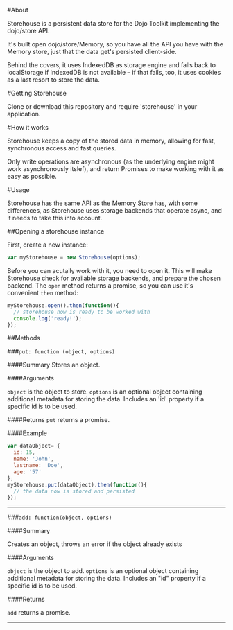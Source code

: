 #About

Storehouse is a persistent data store for the Dojo Toolkit implementing the dojo/store API.

It's built open dojo/store/Memory, so you have all the API you have with the Memory store, just that the data get's persisted client-side.

Behind the covers, it uses IndexedDB as storage engine and falls back to localStorage if IndexedDB is not available – if that fails, too, it uses cookies as a last resort to store the data.

#Getting Storehouse

Clone or download this repository and require 'storehouse' in your application.

#How it works

Storehouse keeps a copy of the stored data in memory, allowing for fast, synchronous access and fast queries.

Only write operations are asynchronous (as the underlying engine might work asynchronously itslef), and return Promises to make working with it as easy as possible.

#Usage

Storehouse has the same API as the Memory Store has, with some differences, as Storehouse uses storage backends that operate async, and it needs to take this into account.

##Opening a storehouse instance

First, create a new instance:

```javascript
var myStorehouse = new Storehouse(options);
```

Before you can acutally work with it, you need to open it. This will make Storehouse check for available storage backends, and prepare the chosen backend. The `open` method returns a promise, so you can use it's convenient `then` method:

```javascript
myStorehouse.open().then(function(){
  // storehouse now is ready to be worked with
  console.log('ready!');
});
```
##Methods

###`put: function (object, options)`

####Summary
Stores an object.

####Arguments

`object` is the object to store.
`options` is an optional object containing additional metadata for storing the data.  Includes an 'id' property if a specific id is to be used.

####Returns
`put` returns a promise.

####Example

```javascript
var dataObject= {
  id: 15,
  name: 'John',
  lastname: 'Doe',
  age: '57'
};
myStorehouse.put(dataObject).then(function(){
  // the data now is stored and persisted
});
```

---

###`add: function(object, options)`

####Summary

Creates an object, throws an error if the object already exists

####Arguments

`object` is the object to add.
`options` is an optional object containing additional metadata for storing the data.  Includes an "id" property if a specific id is to be used.

####Returns

`add` returns a promise.

---


